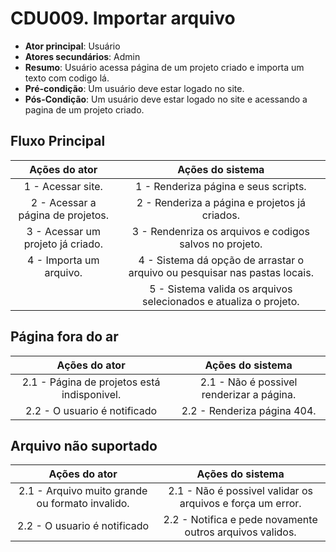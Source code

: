 # CDU009. Importar arquivo 

- **Ator principal**: Usuário
- **Atores secundários**: Admin 
- **Resumo**: Usuário acessa página de um projeto criado e importa um texto com codigo lá.
- **Pré-condição**: Um usuário deve estar logado no site.
- **Pós-Condição**: Um usuário deve estar logado no site e acessando a pagina de um projeto criado.

## Fluxo Principal
| Ações do ator | Ações do sistema |
| :-----------------: | :-----------------: | 
| 1 - Acessar site. | 1 - Renderiza página e seus scripts. |  
| 2 - Acessar a página de projetos. | 2 - Renderiza a página e projetos já criados. | 
| 3 - Acessar um projeto já criado. | 3 - Rendenriza os arquivos e codigos salvos no projeto. |  
| 4 - Importa um arquivo. | 4 - Sistema dá opção de arrastar o arquivo ou pesquisar nas pastas locais. |
| | 5 - Sistema valida os arquivos selecionados e atualiza o projeto. |

## Página fora do ar
| Ações do ator | Ações do sistema |
| :-----------------: |:-----------------: | 
| 2.1 - Página de projetos está indisponivel. | 2.1 - Não é possivel renderizar a página. |  
| 2.2 - O usuario é notificado | 2.2 - Renderiza página 404. |

## Arquivo não suportado
| Ações do ator | Ações do sistema |
| :-----------------: |:-----------------: | 
| 2.1 - Arquivo muito grande ou formato invalido. | 2.1 - Não é possivel validar os arquivos e força um error. |  
| 2.2 - O usuario é notificado | 2.2 - Notifica e pede novamente outros arquivos validos. |
